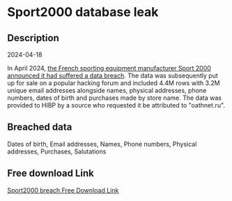 # Sport2000 database leak

## Description

2024-04-18

In April 2024, <a href="https://www.clubic.com/actualite-525045-sport-2000-victime-d-une-cyberattaque-un-gang-de-pirates-francais-soupconne-de-vendre-les-donnees-de-4-millions-de-clients.html" target="_blank" rel="noopener">the French sporting equipment manufacturer Sport 2000 announced it had suffered a data breach</a>. The data was subsequently put up for sale on a popular hacking forum and included 4.4M rows with 3.2M unique email addresses alongside names, physical addresses, phone numbers, dates of birth and purchases made by store name. The data was provided to HIBP by a source who requested it be attributed to &quot;oathnet.ru&quot;.

## Breached data

Dates of birth, Email addresses, Names, Phone numbers, Physical addresses, Purchases, Salutations

## Free download Link

[Sport2000 breach Free Download Link](https://tinyurl.com/2b2k277t)